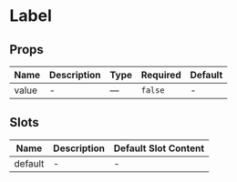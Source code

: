 # Label

## Props

<!-- @vuese:Label:props:start -->
|Name|Description|Type|Required|Default|
|---|---|---|---|---|
|value|-|—|`false`|-|

<!-- @vuese:Label:props:end -->


## Slots

<!-- @vuese:Label:slots:start -->
|Name|Description|Default Slot Content|
|---|---|---|
|default|-|-|

<!-- @vuese:Label:slots:end -->


